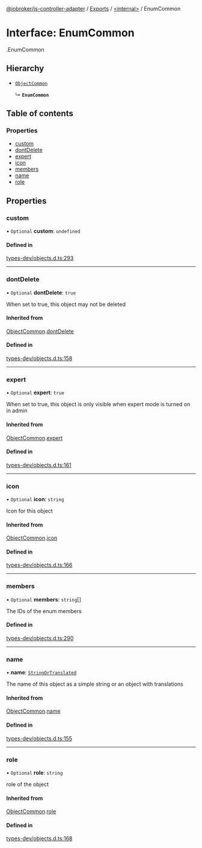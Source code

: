 [@iobroker/js-controller-adapter](../README.md) / [Exports](../modules.md) / [<internal\>](../modules/internal_.md) / EnumCommon

# Interface: EnumCommon

[<internal>](../modules/internal_.md).EnumCommon

## Hierarchy

- [`ObjectCommon`](internal_.ObjectCommon.md)

  ↳ **`EnumCommon`**

## Table of contents

### Properties

- [custom](internal_.EnumCommon.md#custom)
- [dontDelete](internal_.EnumCommon.md#dontdelete)
- [expert](internal_.EnumCommon.md#expert)
- [icon](internal_.EnumCommon.md#icon)
- [members](internal_.EnumCommon.md#members)
- [name](internal_.EnumCommon.md#name)
- [role](internal_.EnumCommon.md#role)

## Properties

### custom

• `Optional` **custom**: `undefined`

#### Defined in

[types-dev/objects.d.ts:293](https://github.com/ioBroker/ioBroker.js-controller/blob/0732666c/packages/types-dev/objects.d.ts#L293)

___

### dontDelete

• `Optional` **dontDelete**: ``true``

When set to true, this object may not be deleted

#### Inherited from

[ObjectCommon](internal_.ObjectCommon.md).[dontDelete](internal_.ObjectCommon.md#dontdelete)

#### Defined in

[types-dev/objects.d.ts:158](https://github.com/ioBroker/ioBroker.js-controller/blob/0732666c/packages/types-dev/objects.d.ts#L158)

___

### expert

• `Optional` **expert**: ``true``

When set to true, this object is only visible when expert mode is turned on in admin

#### Inherited from

[ObjectCommon](internal_.ObjectCommon.md).[expert](internal_.ObjectCommon.md#expert)

#### Defined in

[types-dev/objects.d.ts:161](https://github.com/ioBroker/ioBroker.js-controller/blob/0732666c/packages/types-dev/objects.d.ts#L161)

___

### icon

• `Optional` **icon**: `string`

Icon for this object

#### Inherited from

[ObjectCommon](internal_.ObjectCommon.md).[icon](internal_.ObjectCommon.md#icon)

#### Defined in

[types-dev/objects.d.ts:166](https://github.com/ioBroker/ioBroker.js-controller/blob/0732666c/packages/types-dev/objects.d.ts#L166)

___

### members

• `Optional` **members**: `string`[]

The IDs of the enum members

#### Defined in

[types-dev/objects.d.ts:290](https://github.com/ioBroker/ioBroker.js-controller/blob/0732666c/packages/types-dev/objects.d.ts#L290)

___

### name

• **name**: [`StringOrTranslated`](../modules/internal_.md#stringortranslated)

The name of this object as a simple string or an object with translations

#### Inherited from

[ObjectCommon](internal_.ObjectCommon.md).[name](internal_.ObjectCommon.md#name)

#### Defined in

[types-dev/objects.d.ts:155](https://github.com/ioBroker/ioBroker.js-controller/blob/0732666c/packages/types-dev/objects.d.ts#L155)

___

### role

• `Optional` **role**: `string`

role of the object

#### Inherited from

[ObjectCommon](internal_.ObjectCommon.md).[role](internal_.ObjectCommon.md#role)

#### Defined in

[types-dev/objects.d.ts:168](https://github.com/ioBroker/ioBroker.js-controller/blob/0732666c/packages/types-dev/objects.d.ts#L168)
